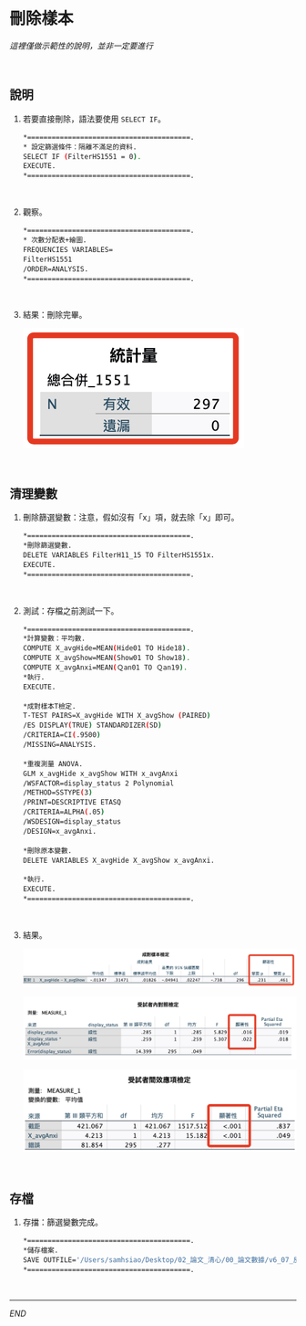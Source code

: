# 刪除樣本

_這裡僅做示範性的說明，並非一定要進行_

<br>

## 說明

1. 若要直接刪除，語法要使用  `SELECT IF`。

    ```bash
    *========================================.
    * 設定篩選條件：隔離不滿足的資料.
    SELECT IF (FilterHS1551 = 0).
    EXECUTE.
    *========================================.
    ```

<br>

2. 觀察。

    ```bash
    *========================================.
    * 次數分配表+繪圖.
    FREQUENCIES VARIABLES=
    FilterHS1551
    /ORDER=ANALYSIS.
    *========================================.
    ```

<br>

3. 結果：刪除完畢。

    ![](images/img_11.png)

<br>

## 清理變數

1. 刪除篩選變數：注意，假如沒有「x」項，就去除「x」即可。

    ```bash
    *========================================.
    *刪除篩選變數.
    DELETE VARIABLES FilterH11_15 TO FilterHS1551x.
    EXECUTE.
    *========================================.
    ```

<br>

2. 測試：存檔之前測試一下。

    ```bash
    *========================================.
    *計算變數：平均數.
    COMPUTE X_avgHide=MEAN(Hide01 TO Hide18).
    COMPUTE X_avgShow=MEAN(Show01 TO Show18).
    COMPUTE X_avgAnxi=MEAN(Ｑan01 TO Ｑan19).
    *執行.
    EXECUTE.

    *成對樣本T檢定.
    T-TEST PAIRS=X_avgHide WITH X_avgShow (PAIRED)
    /ES DISPLAY(TRUE) STANDARDIZER(SD)
    /CRITERIA=CI(.9500)
    /MISSING=ANALYSIS.

    *重複測量 ANOVA.
    GLM x_avgHide x_avgShow WITH x_avgAnxi
    /WSFACTOR=display_status 2 Polynomial 
    /METHOD=SSTYPE(3)
    /PRINT=DESCRIPTIVE ETASQ 
    /CRITERIA=ALPHA(.05)
    /WSDESIGN=display_status 
    /DESIGN=x_avgAnxi.

    *刪除原本變數.
    DELETE VARIABLES X_avgHide X_avgShow x_avgAnxi.

    *執行.
    EXECUTE.
    *========================================.
    ```

<br>

3. 結果。

    ![](images/img_12.png)

    ![](images/img_13.png)

    ![](images/img_14.png)

<br>

## 存檔

1. 存擋：篩選變數完成。

    ```bash
    *========================================.
    *儲存檔案.
    SAVE OUTFILE='/Users/samhsiao/Desktop/02_論文_清心/00_論文數據/v6_07_反向題刪除樣本.sav'.
    *========================================.
    ```

<br>

___

_END_